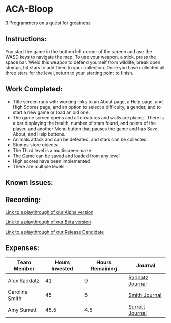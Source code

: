 # ACA-Bloop
3 Programmers on a quest for greatness

##  Instructions:
You start the game in the bottom left corner of the screen and use the WASD keys to navigate the map. To use your weapon, a stick, press the space bar. Wield this weapon to defend yourself from wildlife, break open stumps, hit stars to add them to your collection. Once you have collected all three stars for the level, return to your starting point to finish. 

## Work Completed:
* Title screen runs with working links to an About page, a Help page, and High Scores page, and an option to select a difficulty, a gender, and to start a new game or load an old one.
* The game screen opens and all creatures and walls are placed. There is a bar displaying the health, number of stars found, and points of the player, and another Menu button that pauses the game and has Save, About, and Help buttons.
* Animals attack and can be defeated, and stars can be collected
* Stumps store objects
* The Third level is a multiscreen maze
* The Game can be saved and loaded from any level
* High scores have been implemented 
* There are multiple levels

## Known Issues:

## Recording:
[Link to a playthrough of our Alpha version](https://tinyurl.com/team-2-alpha)

[Link to a playthrough of our Beta version](https://drive.google.com/open?id=1KcwiC_eocVph_SlbDjW_hDrSlr8vtS2j)

[Link to a playthrough of our Release Candidate](https://drive.google.com/file/d/19h5qtX23wmGLNxmPvrUlWjObDvwtbAl0/view?usp=sharing)

## Expenses:

|Team Member | Hours Invested | Hours Remaining | Journal |     
|------|--------------------|---------------------| ---------- |     
|Alex Raddatz  |41 | 9 | [Raddatz Journal](https://github.com/ACA-RSS/ACA-Bloop/wiki/Raddatz-Journal) |      
|Caroline Smith | 45 | 5 | [Smith Journal](https://github.com/ACA-RSS/ACA-Bloop/wiki/Smith-Journal) |         
|Amy Surrett | 45.5 | 4.5 | [Surrett Journal](https://github.com/ACA-RSS/ACA-Bloop/wiki/Surrett-Journal) |      
